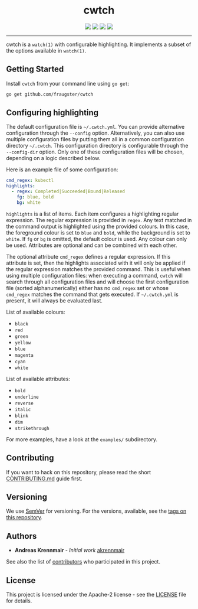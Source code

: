 <h1 align="center">cwtch</h1>
<p align="center">
        <a href="https://github.com/fraugster/cwtch/releases"><img src="https://img.shields.io/github/tag/fraugster/cwtch.svg?label=version&color=brightgreen"></a>
        <a href="https://goreportcard.com/report/github.com/fraugster/cwtch"><img src="https://goreportcard.com/badge/github.com/fraugster/cwtch"></a>
        <a href="https://pkg.go.dev/github.com/fraugster/cwtch"><img src="https://img.shields.io/badge/go.dev-reference-007d9c?logo=go&logoColor=white&style=for-the-badge"></a>
        <a href="https://github.com/fraugster/cwtch/blob/master/LICENSE"><img src="https://img.shields.io/badge/license-Apache--2-blue.svg"></a>
</p>

---

cwtch is a `watch(1)` with configurable highlighting. It implements a subset of the options available in `watch(1)`.

## Getting Started

Install `cwtch` from your command line using `go get`:

```bash
go get github.com/fraugster/cwtch
```

## Configuring highlighting

The default configuration file is `~/.cwtch.yml`. You can provide alternative configuration through the `--config` option.
Alternatively, you can also use multiple configuration files by putting them all in a common configuration directory `~/.cwtch`. This
configuration directory is configurable through the `--config-dir` option. Only one of these configuration files will be
chosen, depending on a logic described below.

Here is an example file of some configuration:

```yaml
cmd_regex: kubectl
highlights:
  - regex: Completed|Succeeded|Bound|Released
    fg: blue, bold
    bg: white
```

`highlights` is a list of items. Each item configures a highlighting regular 
expression. The regular expression is provided in `regex`. Any text matched in 
the command output is highlighted using the provided colours. In this case, the 
foreground colour is set to `blue` and `bold`, while the background is set to 
`white`. If `fg` or `bg` is omitted, the default colour is used. Any colour can 
only be used. Attributes are optional and can be combined with each other.

The optional attribute `cmd_regex` defines a regular expression. If this attribute 
is set, then the highlights associated with it will only be applied if the regular 
expression matches the provided command. This is useful when using multiple 
configuration files: when executing a command, `cwtch` will search through all 
configuration files and will choose the first configuration file (sorted alphanumerically) 
either has no `cmd_regex` set or whose `cmd_regex` matches the command that gets
executed. If `~/.cwtch.yml` is present, it will always be evaluated last.

List of available colours:

* `black`
* `red`
* `green`
* `yellow`
* `blue`
* `magenta`
* `cyan`
* `white`

List of available attributes:

* `bold`
* `underline`
* `reverse`
* `italic`
* `blink`
* `dim`
* `strikethrough`

For more examples, have a look at the `examples/` subdirectory.

## Contributing

If you want to hack on this repository, please read the short [CONTRIBUTING.md](CONTRIBUTING.md)
guide first.

## Versioning

We use [SemVer](http://semver.org/) for versioning. For the versions, available,
see the [tags on this repository][tags].

## Authors

- **Andreas Krennmair** - *Initial work* [akrennmair](https://github.com/akrennmair)

See also the list of [contributors][contributors] who participated in this project.

## License

This project is licensed under the Apache-2 license - see the [LICENSE](LICENSE) file for details.

[tags]: https://github.com/fraugster/cwtch/tags
[contributors]: https://github.com/fraugster/cwtch/graphs/contributors
